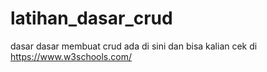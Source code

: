 # latihan_dasar_crud
dasar dasar membuat crud ada di sini dan bisa kalian cek di https://www.w3schools.com/ 
